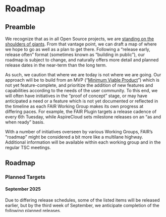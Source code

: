 # Roadmap

## Preamble

We recognize that as in all Open Source projects, we are [standing on the shoulders of giants](https://en.wikipedia.org/wiki/Standing_on_the_shoulders_of_giants). From that vantage point, we can draft a map of where we hope to go as well as a plan to get there. Following a “release early, release often” format (sometimes known as “building in public”), our roadmap is subject to change, and naturally offers more detail and planned release dates in the near-term than the long term.

As such, we caution that where we are today is not where we are going. Our approach will be to build from an MVP (“[Minimum Viable Product](https://en.wikipedia.org/wiki/Minimum_viable_product)”) which is not yet feature-complete, and prioritize the addition of new features and capabilities according to the needs of the user community. To this end, we will often have initiatives in the “proof of concept” stage, or may have anticipated a need or a feature which is not yet documented or reflected in the timeline as each FAIR Working Group makes its own progress at differing paces. For example, the FAIR Plugin targets a release cadence of every 6th Tuesday, while AspireCloud sets milestone releases on an “as and when ready” basis.

With a number of initiatives overseen by various Working Groups, FAIR’s “roadmap” might be considered a bit more like a multilane highway. Additional information will be available within each working group and in the regular TSC meetings.

## Roadmap

### Planned Targets

#### September 2025

Due to differing release schedules, some of the listed items will be released earlier, but by the third week of September, we anticipate completion of the following planned releases.

- FAIR Plugin 1.0
  - Feature list
- AspireCloud “Kilimanjaro” Milestone
  - Index package(s) served by Mini-FAIR Repo(s)
  - Web:DID applied to [WordPress.org](https://WordPress.org) mirror packages
  - Response to FAIR Protocol as well as WordPress API
  - Improved search performance (pagination)
  - Serve combined search results from FAIR repos & WordPress mirror
  - Faceted search
- [fair.pm](https://fair.pm) Website
  - Initial launch to replace current redirect to GitHub
- Protocol & Documentation
  - Draft Discovery Aggregator Spec
  - Draft Moderation Process Business Rules

### Future Targets

The following reflects work which is envisioned or planned, but not yet attached to a release date, version, or milestone.

- Governance
  - Board Formation
  - Funding Formalized
- Marketing & PR
  - Visual identity, messaging, & brand guidelines
  - Graphic design for website
- [fair.pm](https://fair.pm) Website
  - Knowledge Base
  - Additional Content Development
- FAIR Plugin
- Mini-FAIR Repo (Plugin)
- AspireCloud
  -
- Planet
  - Updated sources
- Other Software Releases
  - AspireExplorer updates
  - AspireHub proof-of-concept release
  - AspireSync updates
- Trust Signals WG
  - Draft technical specifications to support business rules
  - Draft trust label assignment procedures
  - Launch initial Ozone labeler
- Community WG

### Past Releases

#### July-August 2025

- Mini-FAIR Repo Plugin
  - Initial release

#### June 5, 2025

- FAIR Plugin version 0.3.0
- AspireCloud
- AspireExplorer
- AspireUpdate

#### Prior Releases

- AspireCloud
  - Various Beta & RC releases from late 2024 through May 2025; in production from early 2025
- AspireUpdate
  - Various Beta, RC, and 1.0 releases from late 2024 through May 2025
- AspireSync
  - Various Beta & RC releases from late 2024 through May 2025; in production from early 2025
- FAIR Plugin
  - Various proof of concept, Beta & RC releases from early 2025 through May 2025

